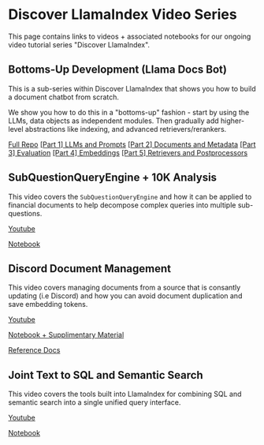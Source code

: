 # Discover LlamaIndex Video Series

This page contains links to videos + associated notebooks for our ongoing video tutorial series "Discover LlamaIndex".

## Bottoms-Up Development (Llama Docs Bot)

This is a sub-series within Discover LlamaIndex that shows you how to build a document chatbot from scratch.

We show you how to do this in a "bottoms-up" fashion - start by using the LLMs, data objects as independent modules. Then gradually add higher-level abstractions like indexing, and advanced retrievers/rerankers.

[Full Repo](https://github.com/run-llama/llama_docs_bot)
[[Part 1] LLMs and Prompts](https://www.youtube.com/watch?v=p0jcvGiBKSA)
[[Part 2] Documents and Metadata](https://www.youtube.com/watch?v=nGNoacku0YY)
[[Part 3] Evaluation](https://www.youtube.com/watch?v=LQy8iHOJE2A)
[[Part 4] Embeddings](https://www.youtube.com/watch?v=2c64G-iDJKQ)
[[Part 5] Retrievers and Postprocessors](https://www.youtube.com/watch?v=mIyZ_9gqakE)


## SubQuestionQueryEngine + 10K Analysis

This video covers the `SubQuestionQueryEngine` and how it can be applied to financial documents to help decompose complex queries into multiple sub-questions.

[Youtube](https://www.youtube.com/watch?v=GT_Lsj3xj1o)

[Notebook](../../examples/usecases/10k_sub_question.ipynb)

## Discord Document Management

This video covers managing documents from a source that is consantly updating (i.e Discord) and how you can avoid document duplication and save embedding tokens.

[Youtube](https://www.youtube.com/watch?v=j6dJcODLd_c)

[Notebook + Supplimentary Material](https://github.com/jerryjliu/llama_index/tree/main/docs/examples/discover_llamaindex/document_management/)

[Reference Docs](../../core_modules/data_modules/index/document_management.md)

## Joint Text to SQL and Semantic Search

This video covers the tools built into LlamaIndex for combining SQL and semantic search into a single unified query interface.

[Youtube](https://www.youtube.com/watch?v=ZIvcVJGtCrY)

[Notebook](../../examples/query_engine/SQLAutoVectorQueryEngine.ipynb)
